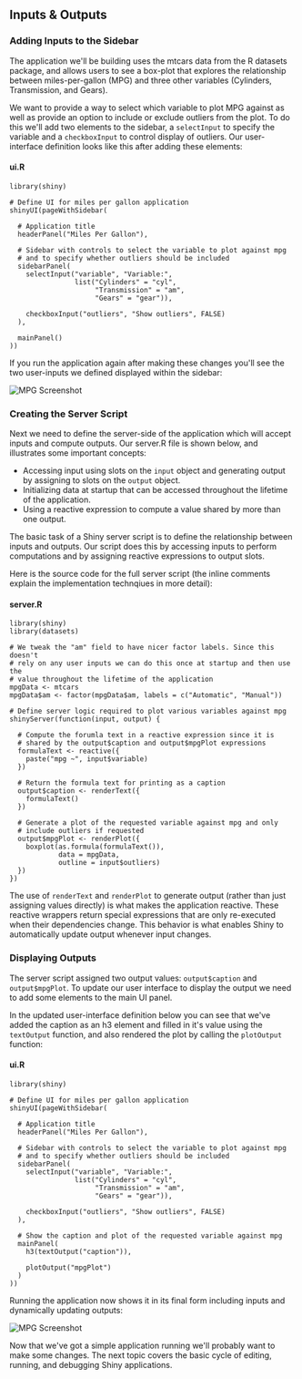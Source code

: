 

## Inputs & Outputs

### Adding Inputs to the Sidebar

The application we'll be building uses the mtcars data from the R datasets package, and allows users to see a box-plot that explores the relationship between miles-per-gallon (MPG) and three other variables (Cylinders, Transmission, and Gears). 

We want to provide a way to select which variable to plot MPG against as well as provide an option to include or exclude outliers from the plot. To do this we'll add two elements to the sidebar, a `selectInput` to specify the variable and a `checkboxInput` to control display of outliers. Our user-interface definition looks like this after adding these elements:

#### ui.R

<pre><code class="r">library(shiny)

# Define UI for miles per gallon application
shinyUI(pageWithSidebar(

  # Application title
  headerPanel(&quot;Miles Per Gallon&quot;),

  # Sidebar with controls to select the variable to plot against mpg
  # and to specify whether outliers should be included
  sidebarPanel(
    selectInput(&quot;variable&quot;, &quot;Variable:&quot;,
                list(&quot;Cylinders&quot; = &quot;cyl&quot;, 
                     &quot;Transmission&quot; = &quot;am&quot;, 
                     &quot;Gears&quot; = &quot;gear&quot;)),

    checkboxInput(&quot;outliers&quot;, &quot;Show outliers&quot;, FALSE)
  ),

  mainPanel()
))
</code></pre>

If you run the application again after making these changes you'll see the two user-inputs we defined displayed within the sidebar:

![MPG Screenshot](screenshots/mpg-with-inputs.png)


### Creating the Server Script

Next we need to define the server-side of the application which will accept inputs and compute outputs. Our server.R file is shown below, and illustrates some important concepts:
* Accessing input using slots on the `input` object and generating output by assigning to slots on the `output` object.
* Initializing data at startup that can be accessed throughout the lifetime of the application.
* Using a reactive expression to compute a value shared by more than one output.

The basic task of a Shiny server script is to define the relationship between inputs and outputs. Our script does this by accessing inputs to perform computations and by assigning reactive expressions to output slots. 

Here is the source code for the full server script (the inline comments explain the implementation technqiues in more detail):

#### server.R

<pre><code class="r">library(shiny)
library(datasets)

# We tweak the &quot;am&quot; field to have nicer factor labels. Since this doesn&#39;t
# rely on any user inputs we can do this once at startup and then use the
# value throughout the lifetime of the application
mpgData &lt;- mtcars
mpgData$am &lt;- factor(mpgData$am, labels = c(&quot;Automatic&quot;, &quot;Manual&quot;))

# Define server logic required to plot various variables against mpg
shinyServer(function(input, output) {

  # Compute the forumla text in a reactive expression since it is 
  # shared by the output$caption and output$mpgPlot expressions
  formulaText &lt;- reactive({
    paste(&quot;mpg ~&quot;, input$variable)
  })

  # Return the formula text for printing as a caption
  output$caption &lt;- renderText({
    formulaText()
  })

  # Generate a plot of the requested variable against mpg and only 
  # include outliers if requested
  output$mpgPlot &lt;- renderPlot({
    boxplot(as.formula(formulaText()), 
            data = mpgData,
            outline = input$outliers)
  })
})
</code></pre>

The use of `renderText` and `renderPlot` to generate output (rather than just assigning values directly) is what makes the application reactive. These reactive wrappers return special expressions that are only re-executed when their dependencies change. This behavior is what enables Shiny to automatically update output whenever input changes.


### Displaying Outputs

The server script assigned two output values: `output$caption` and `output$mpgPlot`. To update our user interface to display the output we need to add some elements to the main UI panel. 

In the updated user-interface definition below you can see that we've added the caption as an h3 element and filled in it's value using the `textOutput` function, and also rendered the plot by calling the `plotOutput` function:

#### ui.R

<pre><code class="r">library(shiny)

# Define UI for miles per gallon application
shinyUI(pageWithSidebar(

  # Application title
  headerPanel(&quot;Miles Per Gallon&quot;),

  # Sidebar with controls to select the variable to plot against mpg
  # and to specify whether outliers should be included
  sidebarPanel(
    selectInput(&quot;variable&quot;, &quot;Variable:&quot;,
                list(&quot;Cylinders&quot; = &quot;cyl&quot;, 
                     &quot;Transmission&quot; = &quot;am&quot;, 
                     &quot;Gears&quot; = &quot;gear&quot;)),

    checkboxInput(&quot;outliers&quot;, &quot;Show outliers&quot;, FALSE)
  ),

  # Show the caption and plot of the requested variable against mpg
  mainPanel(
    h3(textOutput(&quot;caption&quot;)),

    plotOutput(&quot;mpgPlot&quot;)
  )
))
</code></pre>

Running the application now shows it in its final form including inputs and dynamically updating outputs:

![MPG Screenshot](screenshots/mpg-with-outputs.png)

Now that we've got a simple application running we'll probably want to make some changes. The next topic covers the basic cycle of editing, running, and debugging Shiny applications.

